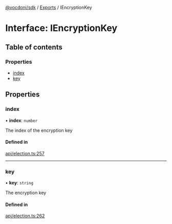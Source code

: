 [@vocdoni/sdk](/sdk) / [Exports](../modules.md) / IEncryptionKey

# Interface: IEncryptionKey

## Table of contents

### Properties

- [index](IEncryptionKey.md#index)
- [key](IEncryptionKey.md#key)

## Properties

### index

• **index**: `number`

The index of the encryption key

#### Defined in

[api/election.ts:257](https://github.com/vocdoni/vocdoni-sdk/blob/2c8c18a/src/api/election.ts#L257)

___

### key

• **key**: `string`

The encryption key

#### Defined in

[api/election.ts:262](https://github.com/vocdoni/vocdoni-sdk/blob/2c8c18a/src/api/election.ts#L262)
